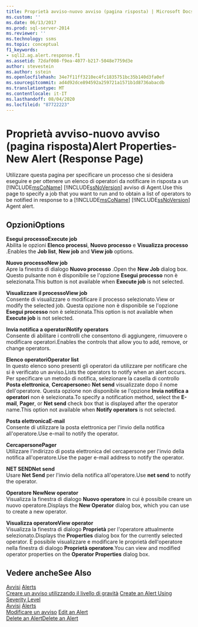 ```yaml
---
title: Proprietà avviso-nuovo avviso (pagina risposta) | Microsoft Docs
ms.custom: ''
ms.date: 06/13/2017
ms.prod: sql-server-2014
ms.reviewer: ''
ms.technology: ssms
ms.topic: conceptual
f1_keywords:
- sql12.ag.alert.response.f1
ms.assetid: 72daf008-f9ea-4077-b217-5048e7759d3e
author: stevestein
ms.author: sstein
ms.openlocfilehash: 34e7f11ff3210ec4fc1835751bc35b140d3fa0ef
ms.sourcegitcommit: ad4d92dce894592a259721a1571b1d8736abacdb
ms.translationtype: MT
ms.contentlocale: it-IT
ms.lasthandoff: 08/04/2020
ms.locfileid: "87722223"
---
```

# <a name="alert-properties-new-alert-response-page"></a><span data-ttu-id="a42b0-102">Proprietà avviso-nuovo avviso (pagina risposta)</span><span class="sxs-lookup"><span data-stu-id="a42b0-102">Alert Properties-New Alert (Response Page)</span></span>
  <span data-ttu-id="a42b0-103">Utilizzare questa pagina per specificare un processo che si desidera eseguire e per ottenere un elenco di operatori da notificare in risposta a un [!INCLUDE[msCoName](../../includes/msconame-md.md)] [!INCLUDE[ssNoVersion](../../includes/ssnoversion-md.md)] avviso di Agent.</span><span class="sxs-lookup"><span data-stu-id="a42b0-103">Use this page to specify a job that you want to run and to obtain a list of operators to be notified in response to a [!INCLUDE[msCoName](../../includes/msconame-md.md)] [!INCLUDE[ssNoVersion](../../includes/ssnoversion-md.md)] Agent alert.</span></span>  
  
## <a name="options"></a><span data-ttu-id="a42b0-104">Opzioni</span><span class="sxs-lookup"><span data-stu-id="a42b0-104">Options</span></span>  
 <span data-ttu-id="a42b0-105">**Esegui processo**</span><span class="sxs-lookup"><span data-stu-id="a42b0-105">**Execute job**</span></span>  
 <span data-ttu-id="a42b0-106">Abilita le opzioni **Elenco processi**, **Nuovo processo** e **Visualizza processo** .</span><span class="sxs-lookup"><span data-stu-id="a42b0-106">Enables the **Job list**, **New job** and **View job** options.</span></span>  
  
 <span data-ttu-id="a42b0-107">**Nuovo processo**</span><span class="sxs-lookup"><span data-stu-id="a42b0-107">**New job**</span></span>  
 <span data-ttu-id="a42b0-108">Apre la finestra di dialogo **Nuovo processo** .</span><span class="sxs-lookup"><span data-stu-id="a42b0-108">Open the **New Job** dialog box.</span></span> <span data-ttu-id="a42b0-109">Questo pulsante non è disponibile se l'opzione **Esegui processo** non è selezionata.</span><span class="sxs-lookup"><span data-stu-id="a42b0-109">This button is not available when **Execute job** is not selected.</span></span>  
  
 <span data-ttu-id="a42b0-110">**Visualizzare il processo**</span><span class="sxs-lookup"><span data-stu-id="a42b0-110">**View job**</span></span>  
 <span data-ttu-id="a42b0-111">Consente di visualizzare o modificare il processo selezionato.</span><span class="sxs-lookup"><span data-stu-id="a42b0-111">View or modify the selected job.</span></span> <span data-ttu-id="a42b0-112">Questa opzione non è disponibile se l'opzione **Esegui processo** non è selezionata.</span><span class="sxs-lookup"><span data-stu-id="a42b0-112">This option is not available when **Execute job** is not selected.</span></span>  
  
 <span data-ttu-id="a42b0-113">**Invia notifica a operatori**</span><span class="sxs-lookup"><span data-stu-id="a42b0-113">**Notify operators**</span></span>  
 <span data-ttu-id="a42b0-114">Consente di abilitare i controlli che consentono di aggiungere, rimuovere o modificare operatori.</span><span class="sxs-lookup"><span data-stu-id="a42b0-114">Enables the controls that allow you to add, remove, or change operators.</span></span>  
  
 <span data-ttu-id="a42b0-115">**Elenco operatori**</span><span class="sxs-lookup"><span data-stu-id="a42b0-115">**Operator list**</span></span>  
 <span data-ttu-id="a42b0-116">In questo elenco sono presenti gli operatori da utilizzare per notificare che si è verificato un avviso.</span><span class="sxs-lookup"><span data-stu-id="a42b0-116">Lists the operators to notify when an alert occurs.</span></span> <span data-ttu-id="a42b0-117">Per specificare un metodo di notifica, selezionare la casella di controllo **Posta elettronica**, **Cercapersone**o **Net send** visualizzate dopo il nome dell'operatore. Questa opzione non disponibile se l'opzione **Invia notifica a operatori** non è selezionata.</span><span class="sxs-lookup"><span data-stu-id="a42b0-117">To specify a notification method, select the **E-mail**, **Pager**, or **Net send** check box that is displayed after the operator name.This option not available when **Notify operators** is not selected.</span></span>  
  
 <span data-ttu-id="a42b0-118">**Posta elettronica**</span><span class="sxs-lookup"><span data-stu-id="a42b0-118">**E-mail**</span></span>  
 <span data-ttu-id="a42b0-119">Consente di utilizzare la posta elettronica per l'invio della notifica all'operatore.</span><span class="sxs-lookup"><span data-stu-id="a42b0-119">Use e-mail to notify the operator.</span></span>  
  
 <span data-ttu-id="a42b0-120">**Cercapersone**</span><span class="sxs-lookup"><span data-stu-id="a42b0-120">**Pager**</span></span>  
 <span data-ttu-id="a42b0-121">Utilizzare l'indirizzo di posta elettronica del cercapersone per l'invio della notifica all'operatore.</span><span class="sxs-lookup"><span data-stu-id="a42b0-121">Use the pager e-mail address to notify the operator.</span></span>  
  
 <span data-ttu-id="a42b0-122">**NET SEND**</span><span class="sxs-lookup"><span data-stu-id="a42b0-122">**Net send**</span></span>  
 <span data-ttu-id="a42b0-123">Usare **Net Send** per l'invio della notifica all'operatore.</span><span class="sxs-lookup"><span data-stu-id="a42b0-123">Use **net send** to notify the operator.</span></span>  
  
 <span data-ttu-id="a42b0-124">**Operatore New**</span><span class="sxs-lookup"><span data-stu-id="a42b0-124">**New operator**</span></span>  
 <span data-ttu-id="a42b0-125">Visualizza la finestra di dialogo **Nuovo operatore** in cui è possibile creare un nuovo operatore.</span><span class="sxs-lookup"><span data-stu-id="a42b0-125">Displays the **New Operator** dialog box, which you can use to create a new operator.</span></span>  
  
 <span data-ttu-id="a42b0-126">**Visualizza operatore**</span><span class="sxs-lookup"><span data-stu-id="a42b0-126">**View operator**</span></span>  
 <span data-ttu-id="a42b0-127">Visualizza la finestra di dialogo **Proprietà** per l'operatore attualmente selezionato.</span><span class="sxs-lookup"><span data-stu-id="a42b0-127">Displays the **Properties** dialog box for the currently selected operator.</span></span> <span data-ttu-id="a42b0-128">È possibile visualizzare e modificare le proprietà dell'operatore nella finestra di dialogo **Proprietà operatore**.</span><span class="sxs-lookup"><span data-stu-id="a42b0-128">You can view and modified operator properties on the **Operator Properties** dialog box.</span></span>  
  
## <a name="see-also"></a><span data-ttu-id="a42b0-129">Vedere anche</span><span class="sxs-lookup"><span data-stu-id="a42b0-129">See Also</span></span>  
 <span data-ttu-id="a42b0-130">[Avvisi](alerts.md) </span><span class="sxs-lookup"><span data-stu-id="a42b0-130">[Alerts](alerts.md) </span></span>  
 <span data-ttu-id="a42b0-131">[Creare un avviso utilizzando il livello di gravità](create-an-alert-using-severity-level.md) </span><span class="sxs-lookup"><span data-stu-id="a42b0-131">[Create an Alert Using Severity Level](create-an-alert-using-severity-level.md) </span></span>  
 <span data-ttu-id="a42b0-132">[Avvisi](alerts.md) </span><span class="sxs-lookup"><span data-stu-id="a42b0-132">[Alerts](alerts.md) </span></span>  
 <span data-ttu-id="a42b0-133">[Modificare un avviso](edit-an-alert.md) </span><span class="sxs-lookup"><span data-stu-id="a42b0-133">[Edit an Alert](edit-an-alert.md) </span></span>  
 [<span data-ttu-id="a42b0-134">Delete an Alert</span><span class="sxs-lookup"><span data-stu-id="a42b0-134">Delete an Alert</span></span>](delete-an-alert.md)  
  
  
